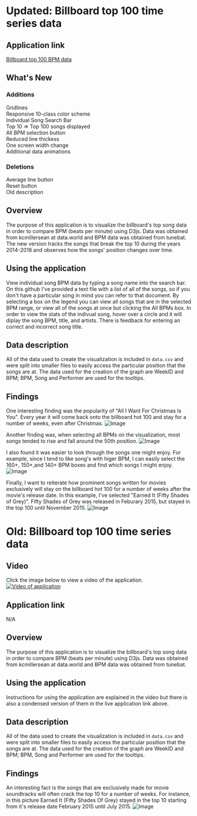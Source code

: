 # Updated: Billboard top 100 time series data
## Application link
[Billboard top 100 BPM data](https://jwillg.github.io/billboardtimeseries/proj1v2.html)
## What's New
### Additions
Gridlines\
Responsive 10-class color scheme\
Individual Song Search Bar\
Top 10 => Top 100 songs displayed\
All BPM selection button\
Reduced line thickess\
One screen width change\
Additional data animations

### Deletions
Average line button\
Reset button\
Old description

## Overview
The purpose of this application is to visualize the billboard's top song data in order to compare BPM (beats per minute) using D3js. Data was obtained from kcmillersean at data.world and BPM data was obtained from tunebat. The new version tracks the songs that break the top 10 during the years 2014-2018 and observes how the songs' position changes over time.

## Using the application
View individual song BPM data by typing a song name into the search bar. On this github I've provided a text file with a list of all of the songs, so if you don't have a particular song in mind you can refer to that document. By selecting a box on the legend you can view all songs that are in the selected BPM range, or view all of the songs at once but clicking the All BPMs box. In order to view the stats of the indivual song, hover over a circle and it will diplay the song BPM, title, and artists. There is feedback for entering an correct and incorrect song title.

## Data description
All of the data used to create the visualization is included in `data.csv` and were split into smaller files to easily access the particular position that the songs are at. The data used for the creation of the graph are WeekID and BPM; BPM, Song and Performer are used for the tooltips. 

## Findings
One interesting finding was the popularity of "All I Want For Christmas Is You". Every year it will come back onto the billboard hot 100 and stay for a number of weeks, even after Christmas. 
![Image](https://i.imgur.com/ZS7zmn4.png)

Another finding was, when selecting all BPMs on the visualization, most songs tended to rise and fall around the 50th position.
![Image](https://i.imgur.com/IMlmvbN.png)

I also found it was easier to look through the songs one might enjoy. For example, since I tend to like song's with higer BPM, I can easily select the 160+, 150+,and 140+ BPM boxes and find which songs I might enjoy.
![Image](https://i.imgur.com/8z9giZT.png)

Finally, I want to reiterate how prominent songs written for movies exclusively will stay on the billboard hot 100 for a number of weeks after the movie's release date. In this example, I've selected "Earned It (Fifty Shades of Grey)". Fifty Shades of Grey was released in Feburary 2015, but stayed in the top 100 until November 2015.
![Image](https://i.imgur.com/G5WZykB.png)

# Old: Billboard top 100 time series data
## Video
Click the image below to view a video of the application.
[![Video of application](http://i3.ytimg.com/vi/D1Mz1bwLVa4/maxresdefault.jpg)](https://youtu.be/D1Mz1bwLVa4)
## Application link
N/A
## Overview
The purpose of this application is to visualize the billboard's top song data in order to compare BPM (beats per minute) using D3js. Data was obtained from kcmillersean at data.world and BPM data was obtained from tunebat. 
## Using the application
Instructions for using the application are explained in the video but there is also a condensed version of them in the live application link above.
## Data description
All of the data used to create the visualization is included in `data.csv` and were split into smaller files to easily access the particular position that the songs are at. The data used for the creation of the graph are WeekID and BPM; BPM, Song and Performer are used for the tooltips. 
## Findings
An interesting fact is the songs that are exclusively made for movie soundtracks will often crack the top 10 for a number of weeks. For instance, in this picture Earned It (Fifty Shades Of Grey) stayed in the top 10 starting from it's release date February 2015 until July 2015.
![Image](https://i.imgur.com/5JUGMv6.png)
